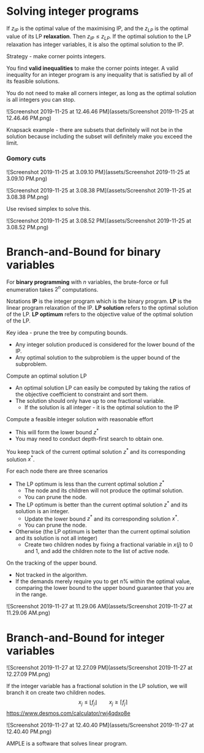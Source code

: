 # Solving integer programs

If $z_{IP}$ is the optimal value of the maximising IP, and the $z_{LP}$ is the optimal value of its LP **relaxation**. Then $z_{IP} \leq z_{LP}$. If the optimal solution to the LP relaxation has integer variables, it is also the optimal solution to the IP.

Strategy - make corner points integers.

You find **valid inequalities** to make the corner points integer. A valid inequality for an integer program is any inequality that is satisfied by all of its feasible solutions.

You do not need to make all corners integer, as long as the optimal solution is all integers you can stop.



![Screenshot 2019-11-25 at 12.46.46 PM](assets/Screenshot 2019-11-25 at 12.46.46 PM.png)



Knapsack example - there are subsets that definitely will not be in the solution because including the subset will definitely make you exceed the limit.



### Gomory cuts

![Screenshot 2019-11-25 at 3.09.10 PM](assets/Screenshot 2019-11-25 at 3.09.10 PM.png)



![Screenshot 2019-11-25 at 3.08.38 PM](assets/Screenshot 2019-11-25 at 3.08.38 PM.png)

Use revised simplex to solve this.



![Screenshot 2019-11-25 at 3.08.52 PM](assets/Screenshot 2019-11-25 at 3.08.52 PM.png)





# Branch-and-Bound for binary variables

For **binary programming** with $n$ variables, the brute-force or full enumeration takes $2^n$ computations.

Notations 
**IP** is the integer program which is the binary program. 
**LP** is the linear program relaxation of the IP. 
**LP solution** refers to the optimal solution of the LP.
**LP optimum** refers to the objective value of the optimal solution of the LP.




Key idea - prune the tree by computing bounds.

- Any integer solution produced is considered for the lower bound of the IP.
- Any optimal solution to the subproblem is the upper bound of the subproblem.



Compute an optimal solution LP

- An optimal solution LP can easily be computed by taking the ratios of the objective coefficient to constraint and sort them.
- The solution should only have up to one fractional variable.
  - If the solution is all integer - it is the optimal solution to the IP



Compute a feasible integer solution with reasonable effort
- This will form the lower bound $z^*$
- You may need to conduct depth-first search to obtain one.



You keep track of the current optimal solution $z^*$ and its corresponding solution $x^*$.



For each node there are three scenarios
- The LP optimum is less than the current optimal solution $z^*$
  - The node and its children will not produce the optimal solution.
  - You can prune the node.
- The LP optimum is better than the current optimal solution $z^*$ and its solution is an integer.
  - Update the lower bound $z^*$ and its corresponding solution $x^*$.
  - You can prune the node.
- Otherwise (the LP optimum is better than the current optimal solution and its solution is not all integer)
  - Create two children nodes by fixing a fractional variable in $x(j)$ to 0 and 1, and add the children note to the list of active node.





On the tracking of the upper bound.

- Not tracked in the algorithm.
- If the demands merely require you to get n% within the optimal value, comparing the lower bound to the upper bound guarantee that you are in the range.



![Screenshot 2019-11-27 at 11.29.06 AM](assets/Screenshot 2019-11-27 at 11.29.06 AM.png)







# Branch-and-Bound for integer variables

![Screenshot 2019-11-27 at 12.27.09 PM](assets/Screenshot 2019-11-27 at 12.27.09 PM.png)



If the integer variable has a fractional solution in the LP solution, we will branch it  on create two children nodes.
$$
x_j \leq \lfloor f_j \rfloor \qquad x_j \geq \lceil f_j \rceil
$$
https://www.desmos.com/calculator/rwj4qdxo8e

![Screenshot 2019-11-27 at 12.40.40 PM](assets/Screenshot 2019-11-27 at 12.40.40 PM.png)

AMPLE is a software that solves linear program.

